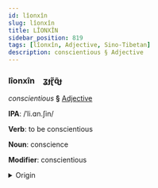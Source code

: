 ```yaml
---
id: lîonxîn
slug: lîonxîn
title: LÎONXÎN
sidebar_position: 819
tags: [lîonxîn, Adjective, Sino-Tibetan]
description: conscientious § Adjective
---
```


### lîonxîn&emsp;<span kind="abugida">ʓɟɽ̃ɋ̃ɟ</span>

*conscientious* **§** [Adjective](../../tags/Adjective)

**IPA**: /ˈli.ɑn.ʃin/

**Verb**: to be conscientious

**Noun**: conscience

**Modifier**: conscientious

<details>
    <summary>Origin</summary>
    Mandarin 良心 liángxīn /ljaŋ.ɕin/<br/>
    <em>Sino-Tibetan Language Family</em>
</details>